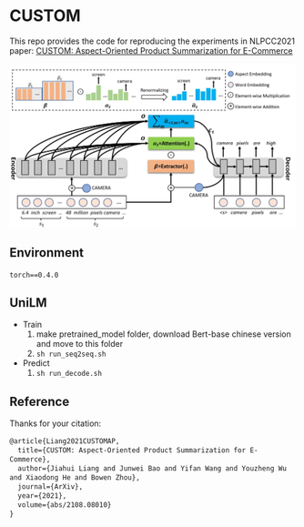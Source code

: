 # CUSTOM

This repo provides the code for reproducing the experiments in NLPCC2021 paper: [CUSTOM: Aspect-Oriented Product Summarization for E-Commerce](https://arxiv.org/abs/2108.08010)

![Image text](https://github.com/JD-AI-Research-NLP/CUSTOM/blob/main/Images/model_final.jpg)


## Environment
```
torch==0.4.0
```
## UniLM
- Train
    1. make pretrained_model folder, download Bert-base chinese version and move to this folder
    2. ```sh run_seq2seq.sh```
- Predict
    1. ```sh run_decode.sh```

## Reference
Thanks for your citation:
```
@article{Liang2021CUSTOMAP,
  title={CUSTOM: Aspect-Oriented Product Summarization for E-Commerce},
  author={Jiahui Liang and Junwei Bao and Yifan Wang and Youzheng Wu and Xiaodong He and Bowen Zhou},
  journal={ArXiv},
  year={2021},
  volume={abs/2108.08010}
}
```